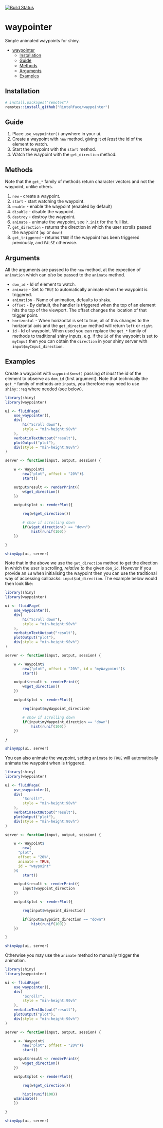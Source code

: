 [![Build Status](https://travis-ci.org/RinteRface/waypointer.svg?branch=master)](https://travis-ci.org/RinteRface/waypointer)

# waypointer

Simple animated waypoints for shiny.

- [waypointer](#waypointer)
  - [Installation](#installation)
  - [Guide](#guide)
  - [Methods](#methods)
  - [Arguments](#arguments)
  - [Examples](#examples)

## Installation

``` r
# install.packages("remotes")
remotes::install_github("RinteRface/waypointer")
```

## Guide

1. Place `use_waypointer()` anywhere in your ui.
2. Create a waypoint with `new` method, giving it _at least_ the id of the element to watch.
3. Start the waypoint with the `start` method.
4. Watch the waypoint with the `get_direction` method.

## Methods

Note that the `get_*` family of methods return character vectors and not the waypoint, unlike others.

1. `new` - create a waypoint.
2. `start` - start watching the waypoint.
3. `enable` - enable the waypoint (enabled by default)
4. `disable` - disable the waypoint.
5. `destroy` - destroy the waypoint.
6. `animate` - animate the waypoint, see `?.init` for the full list.
7. `get_direction` - returns the direction in which the user scrolls passed the waypoint (`up` or `down`) 
8. `get_triggered` - returns `TRUE` if the waypoint has been triggered previously, and `FALSE` otherwise.

## Arguments

All the arguments are passed to the `new` method, at the expection of `animation` which can _also_ be passed to the `animate` method.

- `dom_id` - Id of element to watch. 
- `animate` - Set to `TRUE` to automatically animate when the waypoint is triggered.
- `animation` - Name of animation, defaults to `shake`.
- `offset` - By default, the handler is triggered when the top of an element hits the top of the viewport. The offset changes the location of that trigger point.
- `horizontal` - When horizontal is set to true, all of this changes to the horizontal axis and the `get_direction` method will return `left` or `right`.
- `id` - Id of waypoint. When used you can replace the `get_*` family of methods to traditional shiny inputs, e.g. if the `id` of the waypoint is set to `myInput` then you can obtain the `direction` in your shiny server with `input$myInput_direction`.

## Examples

Create a waypoint with `waypoint$new()`  passing _at least_ the id of the element to observe as `dom_id` (first argument). Note that technically the `get_*` family of methods are `input`s, you therefore may need to use `shiny::req` where needed (see below).

``` r
library(shiny)
library(waypointer)

ui <- fluidPage(
	use_waypointer(),
	div(
		h1("Scroll down"), 
		style = "min-height:90vh"
	),
	verbatimTextOutput("result"),
	plotOutput("plot"),
	div(style = "min-height:90vh")
)

server <- function(input, output, session) {

	w <- Waypoint$
		new("plot", offset = "20%")$
		start()

	output$result <- renderPrint({
		w$get_direction()
	})

	output$plot <- renderPlot({

		req(w$get_direction())

		# show if scrolling down
		if(w$get_direction() == "down")
			hist(runif(100))
	})

}

shinyApp(ui, server)
```

Note that in the above we use the `get_direction` method to get the direction in which the user is scrolling, _relative to_ the given `dom_id`. However if you provide an `id` when initialising the waypoint then you can use the traditional way of accessing callbacks: `input$id_direction`. The example below would then look like:

``` r
library(shiny)
library(waypointer)

ui <- fluidPage(
	use_waypointer(),
	div(
		h1("Scroll down"), 
		style = "min-height:90vh"
	),
	verbatimTextOutput("result"),
	plotOutput("plot"),
	div(style = "min-height:90vh")
)

server <- function(input, output, session) {

	w <- Waypoint$
		new("plot", offset = "20%", id = "myWaypoint")$
		start()

	output$result <- renderPrint({
		w$get_direction()
	})

	output$plot <- renderPlot({

		req(input$myWaypoint_direction)

		# show if scrolling down
		if(input$myWaypoint_direction == "down")
			hist(runif(100))
	})

}

shinyApp(ui, server)
```

You can also animate the waypoint, setting `animate` to `TRUE` will automatically animate the waypoint when is triggered.

```r
library(shiny)
library(waypointer)

ui <- fluidPage(
	use_waypointer(),
	div(
		"Scroll!", 
		style = "min-height:90vh"
	),
	verbatimTextOutput("result"),
	plotOutput("plot"),
	div(style = "min-height:90vh")
)

server <- function(input, output, session) {

	w <- Waypoint$
		new(
      "plot", 
      offset = "20%", 
      animate = TRUE, 
      id = "waypoint"
    )$
		start()

	output$result <- renderPrint({
		input$waypoint_direction
	})

	output$plot <- renderPlot({

		req(input$waypoint_direction)

		if(input$waypoint_direction == "down")
			hist(runif(100))
	})

}

shinyApp(ui, server)
```

Otherwise you may use the `animate` method to manually trigger the animation.

```r
library(shiny)
library(waypointer)

ui <- fluidPage(
	use_waypointer(),
	div(
		"Scroll!", 
		style = "min-height:90vh"
	),
	verbatimTextOutput("result"),
	plotOutput("plot"),
	div(style = "min-height:90vh")
)

server <- function(input, output, session) {

	w <- Waypoint$
		new("plot", offset = "20%")$
		start()

	output$result <- renderPrint({
		w$get_direction()
	})

	output$plot <- renderPlot({

		req(w$get_direction())

		hist(runif(100))
    w$animate()
	})

}

shinyApp(ui, server)
```
